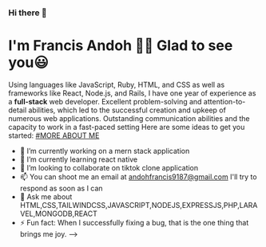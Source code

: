 ### Hi there 👋
# I'm Francis Andoh 🙋🏼 Glad to see you😃

Using languages like JavaScript, Ruby, HTML, and CSS as well as frameworks like React, Node.js, and Rails, I have one year of experience as a **full-stack** web developer. Excellent problem-solving and attention-to-detail abilities, which led to the successful creation and upkeep of numerous web applications. Outstanding communication abilities and the capacity to work in a fast-paced setting
Here are some ideas to get you started:
<ins>#MORE ABOUT ME</ins>
- 🔭 I’m currently working on a mern  stack application
- 🌱 I’m currently learning  react native
- 👯 I’m looking to collaborate on  tiktok clone application
- 📫 You can shoot me an email at  andohfrancis9187@gmail.com I'll try to respond as soon as I can
- 💬 Ask me about  HTML,CSS,TAILWINDCSS,JAVASCRIPT,NODEJS,EXPRESSJS,PHP,LARAVEL,MONGODB,REACT
- ⚡ Fun fact: When I successfully fixing a bug, that is the one thing that brings me joy.
-->



